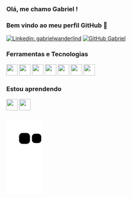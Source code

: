 ### Olá, me chamo Gabriel ! 
### Bem vindo ao meu perfil GitHub 👋

[![Linkedin: gabrielwanderlind](https://img.shields.io/badge/-gabrielwanderlind-blue?style=flat-square&logo=Linkedin&logoColor=white&link=https://www.linkedin.com/in/gabrielwanderlind/)](https://www.linkedin.com/in/gabrielwanderlind/)
[![GitHub Gabriel](https://img.shields.io/github/followers/gabriel27sw?label=follow&style=social)](https://github.com/gabriel27sw)

### Ferramentas e Tecnologias

<div>
  <img loading="lazy" src="https://cdn.jsdelivr.net/gh/devicons/devicon@latest/icons/html5/html5-original.svg" width="30" height="30" />
  <img loading="lazy" src="https://cdn.jsdelivr.net/gh/devicons/devicon@latest/icons/css3/css3-original.svg" width="30" height="30" />
  <img loading="lazy" src="https://cdn.jsdelivr.net/gh/devicons/devicon@latest/icons/javascript/javascript-original.svg" width="30" height="30" />
  <img loading="lazy" src="https://cdn.jsdelivr.net/gh/devicons/devicon@latest/icons/cakephp/cakephp-original.svg" width="30" height="30" />
  <img loading="lazy" src="https://cdn.jsdelivr.net/gh/devicons/devicon/icons/git/git-original.svg" width="30" height="30"/>
  <img loading="lazy" src="https://cdn.jsdelivr.net/gh/devicons/devicon@latest/icons/react/react-original.svg" width="30" height="30" />
  <img loading="lazy" src="https://cdn.jsdelivr.net/gh/devicons/devicon@latest/icons/android/android-original.svg" width="30" height="30" />
</div>

### Estou aprendendo

<div>
  <img loading="lazy" src="https://cdn.jsdelivr.net/gh/devicons/devicon@latest/icons/flutter/flutter-original.svg" width="30" height="30"/> 
  <img loading="lazy" src="https://cdn.jsdelivr.net/gh/devicons/devicon/icons/linux/linux-original.svg" width="30" height="30"/>
</div>

###

![snake gif](https://github.com/gabriel27sw/gabriel27sw/blob/output/github-contribution-grid-snake.svg)
